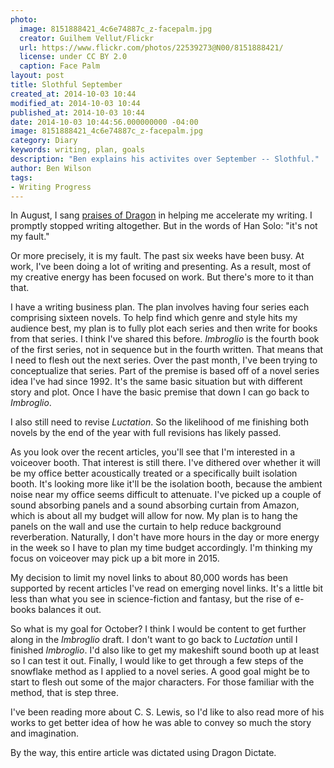 ```yaml
---
photo:
  image: 8151888421_4c6e74887c_z-facepalm.jpg
  creator: Guilhem Vellut/Flickr
  url: https://www.flickr.com/photos/22539273@N00/8151888421/
  license: under CC BY 2.0
  caption: Face Palm
layout: post
title: Slothful September
created_at: 2014-10-03 10:44
modified_at: 2014-10-03 10:44
published_at: 2014-10-03 10:44
date: 2014-10-03 10:44:56.000000000 -04:00
image: 8151888421_4c6e74887c_z-facepalm.jpg
category: Diary
keywords: writing, plan, goals
description: "Ben explains his activites over September -- Slothful."
author: Ben Wilson
tags:
- Writing Progress
---
```

In August, I sang [praises of Dragon](/articles/here-be-dragons-dictating/) in helping me accelerate my writing. I promptly stopped writing altogether. But in the words of Han Solo: "it's not my fault."

<!-- more -->

Or more precisely, it is my fault. The past six weeks have been busy. At work, I've been doing a lot of writing and presenting. As a result, most of my creative energy has been focused on work. But there's more to it than that.

I have a writing business plan. The plan involves having four series each comprising sixteen novels. To help find which genre and style hits my audience best, my plan is to fully plot each series and then write for books from that series. I think I've shared this before. *Imbroglio* is the fourth book of the first series, not in sequence but in the fourth written. That means that I need to flesh out the next series. Over the past month, I've been trying to conceptualize that series. Part of the premise is based off of a novel series idea I've had since 1992. It's the same basic situation but with different story and plot. Once I have the basic premise that down I can go back to *Imbroglio*.

I also still need to revise *Luctation*. So the likelihood of me finishing both novels by the end of the year with full revisions has likely passed.

As you look over the recent articles, you'll see that I'm interested in a voiceover booth. That interest is still there. I've dithered over whether it will be my office better acoustically treated or a specifically built isolation booth. It's looking more like it'll be the isolation booth, because the ambient noise near my office seems difficult to attenuate. I've picked up a couple of sound absorbing panels and a sound absorbing curtain from Amazon, which is about all my budget will allow for now. My plan is to hang the panels on the wall and use the curtain to help reduce background reverberation. Naturally, I don't have more hours in the day or more energy in the week so I have to plan my time budget accordingly. I'm thinking my focus on voiceover may pick up a bit more in 2015.

My decision to limit my novel links to about 80,000 words has been supported by recent articles I've read on emerging novel links. It's a little bit less than what you see in science-fiction and fantasy, but the rise of e-books balances it out.

So what is my goal for October? I think I would be content to get further along in the *Imbroglio* draft. I don't want to go back to *Luctation* until I finished *Imbroglio*. I'd also like to get my makeshift sound booth up at least so I can test it out. Finally, I would like to get through a few steps of the snowflake method as I applied to a novel series. A good goal might be to start to flesh out some of the major characters. For those familiar with the method, that is step three.

I've been reading more about C. S. Lewis, so I'd like to also read more of his works to get better idea of how he was able to convey so much the story and imagination.

By the way, this entire article was dictated using Dragon Dictate.

